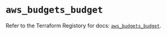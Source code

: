 # `aws_budgets_budget`

Refer to the Terraform Registory for docs: [`aws_budgets_budget`](https://registry.terraform.io/providers/hashicorp/aws/4.66.1/docs/resources/budgets_budget).
